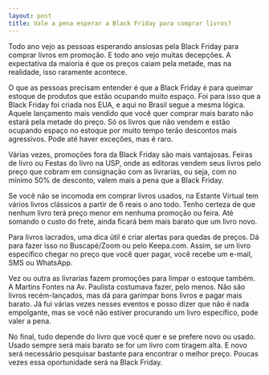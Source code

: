 ```yaml
---
layout: post
title: Vale a pena esperar a Black Friday para comprar livros?
---
```


Todo ano vejo as pessoas esperando ansiosas pela Black Friday para comprar livros em promoção. E todo ano vejo muitas decepções. A expectativa da maioria é que os preços caiam pela metade, mas na realidade, isso raramente acontece.

O que as pessoas precisam entender é que a Black Friday é para queimar estoque de produtos que estão ocupando muito espaço. Foi para isso que a Black Friday foi criada nos EUA, e aqui no Brasil segue a mesma lógica. Aquele lançamento mais vendido que você quer comprar mais barato não estará pela metade do preço. Só os livros que não vendem e estão ocupando espaço no estoque por muito tempo terão descontos mais agressivos. Pode até haver exceções, mas é raro.

Várias vezes, promoções fora da Black Friday são mais vantajosas. Feiras de livro ou Festas do livro na USP, onde as editoras vendem seus livros pelo preço que cobram em consignação com as livrarias, ou seja, com no mínimo 50% de desconto, valem mais a pena que a Black Friday.

Se você não se incomoda em comprar livros usados, na Estante Virtual tem vários livros clássicos a partir de 6 reais o ano todo. Tenho certeza de que nenhum livro terá preço menor em nenhuma promoção ou feira. Até somando o custo do frete, ainda ficará bem mais barato que um livro novo.

Para livros lacrados, uma dica útil é criar alertas para quedas de preços. Dá para fazer isso no Buscapé/Zoom ou pelo Keepa.com. Assim, se um livro específico chegar no preço que você quer pagar, você recebe um e-mail, SMS ou WhatsApp.

Vez ou outra as livrarias fazem promoções para limpar o estoque também. A Martins Fontes na Av. Paulista costumava fazer, pelo menos. Não são livros recém-lançados, mas dá para garimpar bons livros e pagar mais barato. Já fui várias vezes nesses eventos e posso dizer que não é nada empolgante, mas se você não estiver procurando um livro específico, pode valer a pena.

No final, tudo depende do livro que você quer e se prefere novo ou usado. Usado sempre será mais barato se for um livro com tiragem alta. E novo será necessário pesquisar bastante para encontrar o melhor preço. Poucas vezes essa oportunidade será na Black Friday.